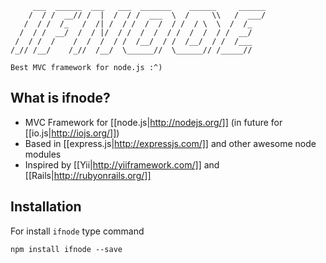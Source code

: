          ___  ______  ___   ___  _______    ______     ______
        /  / /  __// /  |  /  / /  ___  \  /     \\   /  ___/
       /  / /  /_   /  /| /  / /  /  /  / /  / \  \  /  /_
      /  / /  __/  /  / |/  / /  /  /  / /  /  /  / /  __/
     /  / /  /    /  /  /  / /  /__/  / /  /__/  / /  /___
    /_// /__/    /_//  /__/  \______//  \______// /_____//

    Best MVC framework for node.js :^)

## What is ifnode?
+ MVC Framework for [[node.js|http://nodejs.org/]] (in future for [[io.js|http://iojs.org/]])
+ Based in [[express.js|http://expressjs.com/]] and other awesome node modules
+ Inspired by [[Yii|http://yiiframework.com/]] and [[Rails|http://rubyonrails.org/]]

## Installation
For install `ifnode` type command
```
npm install ifnode --save
```
